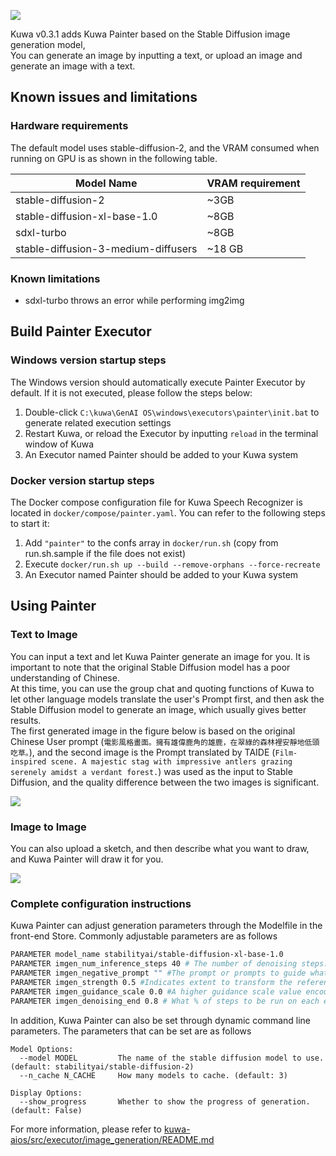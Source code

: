 ![](./img/2024-06-24-painter/hand-drawn-apple.png)

Kuwa v0.3.1 adds Kuwa Painter based on the Stable Diffusion image generation model,  
You can generate an image by inputting a text, or upload an image and generate an image with a text.

<!-- truncate -->

## Known issues and limitations
### Hardware requirements

The default model uses stable-diffusion-2, and the VRAM consumed when running on GPU is as shown in the following table.

| Model Name|VRAM requirement|
|------|-------|
| stable-diffusion-2            | ~3GB |
| stable-diffusion-xl-base-1.0  | ~8GB |
| sdxl-turbo                    | ~8GB |
| stable-diffusion-3-medium-diffusers | ~18 GB |

### Known limitations
- sdxl-turbo throws an error while performing img2img

## Build Painter Executor

### Windows version startup steps

The Windows version should automatically execute Painter Executor by default. If it is not executed, please follow the steps below:
1. Double-click `C:\kuwa\GenAI OS\windows\executors\painter\init.bat` to generate related execution settings
2. Restart Kuwa, or reload the Executor by inputting `reload` in the terminal window of Kuwa
3. An Executor named Painter should be added to your Kuwa system

### Docker version startup steps

The Docker compose configuration file for Kuwa Speech Recognizer is located in `docker/compose/painter.yaml`. You can refer to the following steps to start it:
1. Add `"painter"` to the confs array in `docker/run.sh` (copy from run.sh.sample if the file does not exist)
2. Execute `docker/run.sh up --build --remove-orphans --force-recreate`
3. An Executor named Painter should be added to your Kuwa system

## Using Painter

### Text to Image

You can input a text and let Kuwa Painter generate an image for you. It is important to note that the original Stable Diffusion model has a poor understanding of Chinese.  
At this time, you can use the group chat and quoting functions of Kuwa to let other language models translate the user's Prompt first, and then ask the Stable Diffusion model to generate an image, which usually gives better results.  
The first generated image in the figure below is based on the original Chinese User prompt (`電影風格畫面。擁有雄偉鹿角的雄鹿，在翠綠的森林裡安靜地低頭吃草。`), and the second image is the Prompt translated by TAIDE (`Film-inspired scene. A majestic stag with impressive antlers grazing serenely amidst a verdant forest.`) was used as the input to Stable Diffusion, and the quality difference between the two images is significant.

![](./img/2024-06-24-painter/zh-en-prompt.png)

### Image to Image

You can also upload a sketch, and then describe what you want to draw, and Kuwa Painter will draw it for you.

![](./img/2024-06-24-painter/img2img.png)

### Complete configuration instructions

Kuwa Painter can adjust generation parameters through the Modelfile in the front-end Store. Commonly adjustable parameters are as follows

```dockerfile
PARAMETER model_name stabilityai/stable-diffusion-xl-base-1.0
PARAMETER imgen_num_inference_steps 40 # The number of denoising steps. More denoising steps usually lead to a higher quality image at the expense of slower inference
PARAMETER imgen_negative_prompt "" #The prompt or prompts to guide what to not include in image generation. If not defined, you need to pass negative_prompt_embeds instead. Ignored when not using guidance (guidance_scale < 1).
PARAMETER imgen_strength 0.5 #Indicates extent to transform the reference image. Must be between 0 and 1. image is used as a starting point and more noise is added the higher the strength. The number of denoising steps depends on the amount of noise initially added. When strength is 1, added noise is maximum and the denoising process runs for the full number of iterations specified in num_inference_steps. A value of 1 essentially ignores image.
PARAMETER imgen_guidance_scale 0.0 #A higher guidance scale value encourages the model to generate images closely linked to the text prompt at the expense of lower image quality. Guidance scale is enabled when guidance_scale 
PARAMETER imgen_denoising_end 0.8 # What % of steps to be run on each experts (80/20) (SDXL only)
```

In addition, Kuwa Painter can also be set through dynamic command line parameters. The parameters that can be set are as follows

```
Model Options:
  --model MODEL         The name of the stable diffusion model to use. (default: stabilityai/stable-diffusion-2)
  --n_cache N_CACHE     How many models to cache. (default: 3)

Display Options:
  --show_progress       Whether to show the progress of generation. (default: False)
```

For more information, please refer to [kuwa-aios/src/executor/image_generation/README.md](https://github.com/kuwaai/kuwa-aios/blob/main/src/executor/image_generation/README.md)